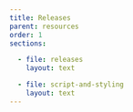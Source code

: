 ```yaml
---
title: Releases
parent: resources
order: 1
sections:

  - file: releases
    layout: text

  - file: script-and-styling
    layout: text
---
```


